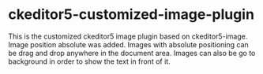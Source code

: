 # ckeditor5-customized-image-plugin
This is the customized ckeditor5 image plugin based on ckeditor5-image.
Image position absolute was added. Images with absolute positioning can be drag and drop anywhere in the document area.
Images can also be go to background in order to show the text in front of it.
